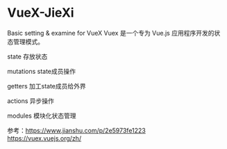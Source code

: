 # VueX-JieXi
Basic setting &amp; examine for VueX
Vuex 是一个专为 Vue.js 应用程序开发的状态管理模式。

state 存放状态

mutations state成员操作

getters 加工state成员给外界

actions 异步操作

modules 模块化状态管理


参考：https://www.jianshu.com/p/2e5973fe1223                                     
      https://vuex.vuejs.org/zh/
